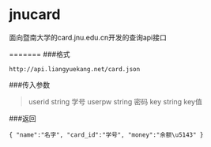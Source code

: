 jnucard
=======

面向暨南大学的card.jnu.edu.cn开发的查询api接口

=======
###格式

`http://api.liangyuekang.net/card.json`

###传入参数

>userid string 学号
>userpw string 密码
>key string key值

###返回

`{
    "name":"名字",
    "card_id":"学号",
    "money":"余额\u5143"
  }`


